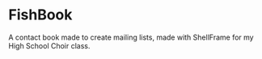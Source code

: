 FishBook
========

A contact book made to create mailing lists, made with ShellFrame for my High School Choir class.
